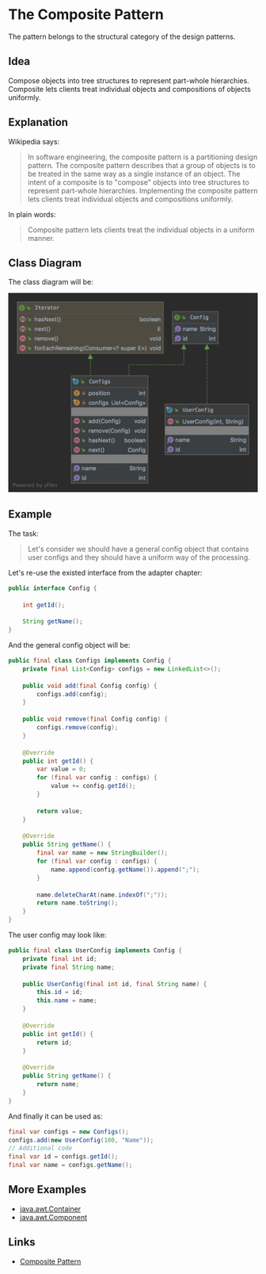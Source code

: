 # The Composite Pattern

The pattern belongs to the structural category of the design patterns.

## Idea 

Compose objects into tree structures to represent part-whole hierarchies. Composite lets clients treat individual objects 
and compositions of objects uniformly.

## Explanation

Wikipedia says:

> In software engineering, the composite pattern is a partitioning design pattern. The composite pattern describes that 
a group of objects is to be treated in the same way as a single instance of an object. The intent of a composite is 
to "compose" objects into tree structures to represent part-whole hierarchies. Implementing the composite pattern lets 
clients treat individual objects and compositions uniformly.

In plain words:

> Composite pattern lets clients treat the individual objects in a uniform manner.

## Class Diagram

The class diagram will be:

![alt text](../etc/composite.png "Composite class diagram")

## Example

The task:

> Let's consider we should have a general config object that contains user configs and they should have a uniform way of 
the processing.

Let's re-use the existed interface from the adapter chapter:

```java
public interface Config {

    int getId();

    String getName();
}
```

And the general config object will be:

```java
public final class Configs implements Config {
    private final List<Config> configs = new LinkedList<>();

    public void add(final Config config) {
        configs.add(config);
    }

    public void remove(final Config config) {
        configs.remove(config);
    }

    @Override
    public int getId() {
        var value = 0;
        for (final var config : configs) {
            value += config.getId();
        }

        return value;
    }

    @Override
    public String getName() {
        final var name = new StringBuilder();
        for (final var config : configs) {
            name.append(config.getName()).append(";");
        }

        name.deleteCharAt(name.indexOf(";"));
        return name.toString();
    }
}
```

The user config may look like:

```java
public final class UserConfig implements Config {
    private final int id;
    private final String name;

    public UserConfig(final int id, final String name) {
        this.id = id;
        this.name = name;
    }

    @Override
    public int getId() {
        return id;
    }

    @Override
    public String getName() {
        return name;
    }
}
```

And finally it can be used as:

```java
final var configs = new Configs();
configs.add(new UserConfig(100, "Name"));
// Additional code
final var id = configs.getId();
final var name = configs.getName();
```

## More Examples

* [java.awt.Container](https://docs.oracle.com/en/java/javase/11/docs/api/java.desktop/java/awt/Container.html)
* [java.awt.Component](https://docs.oracle.com/en/java/javase/11/docs/api/java.desktop/java/awt/Component.html)

## Links

* [Composite Pattern](https://en.wikipedia.org/wiki/Composite_pattern)